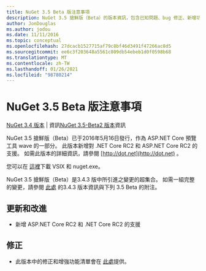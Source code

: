 ```yaml
---
title: NuGet 3.5 Beta 版注意事項
description: NuGet 3.5 搶鮮版（Beta）的版本資訊，包含已知問題、bug 修正、新增功能和 Dcr。
author: JonDouglas
ms.author: jodou
ms.date: 11/11/2016
ms.topic: conceptual
ms.openlocfilehash: 27dcacb1527715af79c8bf46d3491f47266ac8d5
ms.sourcegitcommit: ee6c3f203648a5561c809db54ebeb1d0f0598b68
ms.translationtype: MT
ms.contentlocale: zh-TW
ms.lasthandoff: 01/26/2021
ms.locfileid: "98780214"
---
```

# <a name="nuget-35-beta-release-notes"></a>NuGet 3.5 Beta 版注意事項

[NuGet 3.4 版本](../release-notes/nuget-3.4.md)  |  資訊[NuGet 3.5-Beta2 版本](../release-notes/nuget-3.5-Beta2.md)資訊

NuGet 3.5 搶鮮版（Beta）已于2016年5月16日發行，作為 ASP.NET Core 預覽工具 wave 的一部分。 此版本新增對 .NET Core RC2 和 ASP.NET Core RC2 的支援。 如需此版本的詳細資訊，請參閱 [http://dot.net](http://dot.net) 。

您可以在 [這裡](https://dist.nuget.org/index.html)下載 VSIX 和 nuget.exe。

NuGet 3.5 搶鮮版（Beta）是3.4.3 版中所引進之變更的超集合。 如需一組完整的變更，請參閱 [此處](https://github.com/NuGet/Home/issues?q=is%3Aissue+milestone%3A3.4.3+is%3Aclosed) 的3.4.3 版本資訊與下列 3.5 Beta 的附注。

## <a name="updates-and-improvements"></a>更新和改進

* 新增 ASP.NET Core RC2 和 .NET Core RC2 的支援

## <a name="fixes"></a>修正

* 此版本中的修正和增強功能清單會在 [此處](https://github.com/NuGet/Home/issues?q=is%3Aissue+milestone%3A%223.5+Beta%22+is%3Aclosed)提供。